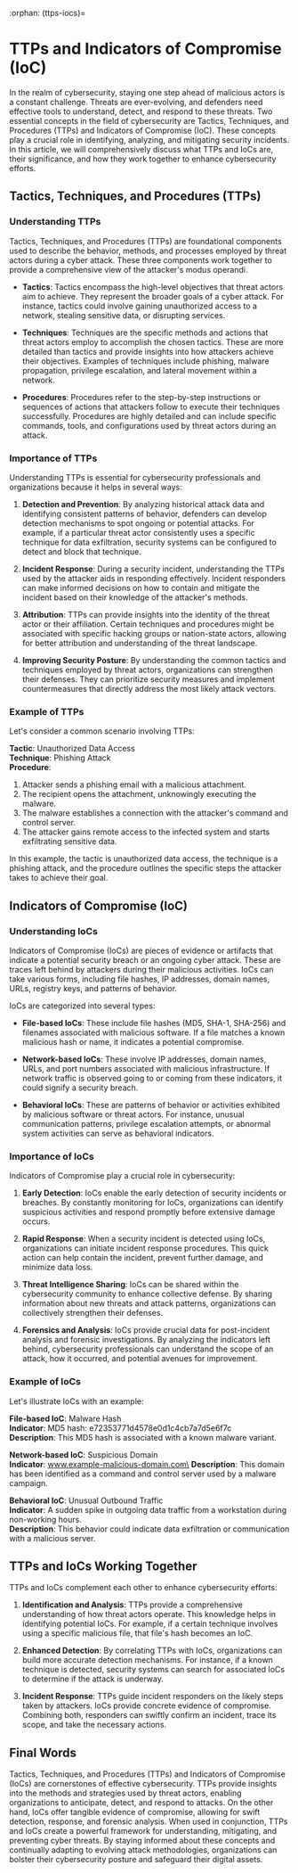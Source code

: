 :orphan:
(ttps-iocs)=

# TTPs and Indicators of Compromise (IoC)

In the realm of cybersecurity, staying one step ahead of malicious actors is a constant challenge. Threats are ever-evolving, and defenders need effective tools to understand, detect, and respond to these threats. Two essential concepts in the field of cybersecurity are Tactics, Techniques, and Procedures (TTPs) and Indicators of Compromise (IoC). These concepts play a crucial role in identifying, analyzing, and mitigating security incidents. In this article, we will comprehensively discuss what TTPs and IoCs are, their significance, and how they work together to enhance cybersecurity efforts.

## Tactics, Techniques, and Procedures (TTPs)

### Understanding TTPs

Tactics, Techniques, and Procedures (TTPs) are foundational components used to describe the behavior, methods, and processes employed by threat actors during a cyber attack. These three components work together to provide a comprehensive view of the attacker's modus operandi. 

- **Tactics**: Tactics encompass the high-level objectives that threat actors aim to achieve. They represent the broader goals of a cyber attack. For instance, tactics could involve gaining unauthorized access to a network, stealing sensitive data, or disrupting services.

- **Techniques**: Techniques are the specific methods and actions that threat actors employ to accomplish the chosen tactics. These are more detailed than tactics and provide insights into how attackers achieve their objectives. Examples of techniques include phishing, malware propagation, privilege escalation, and lateral movement within a network.

- **Procedures**: Procedures refer to the step-by-step instructions or sequences of actions that attackers follow to execute their techniques successfully. Procedures are highly detailed and can include specific commands, tools, and configurations used by threat actors during an attack.

### Importance of TTPs

Understanding TTPs is essential for cybersecurity professionals and organizations because it helps in several ways:

1. **Detection and Prevention**: By analyzing historical attack data and identifying consistent patterns of behavior, defenders can develop detection mechanisms to spot ongoing or potential attacks. For example, if a particular threat actor consistently uses a specific technique for data exfiltration, security systems can be configured to detect and block that technique.

2. **Incident Response**: During a security incident, understanding the TTPs used by the attacker aids in responding effectively. Incident responders can make informed decisions on how to contain and mitigate the incident based on their knowledge of the attacker's methods.

3. **Attribution**: TTPs can provide insights into the identity of the threat actor or their affiliation. Certain techniques and procedures might be associated with specific hacking groups or nation-state actors, allowing for better attribution and understanding of the threat landscape.

4. **Improving Security Posture**: By understanding the common tactics and techniques employed by threat actors, organizations can strengthen their defenses. They can prioritize security measures and implement countermeasures that directly address the most likely attack vectors.

### Example of TTPs

Let's consider a common scenario involving TTPs:

**Tactic**: Unauthorized Data Access\
**Technique**: Phishing Attack\
**Procedure**: 
1. Attacker sends a phishing email with a malicious attachment.
2. The recipient opens the attachment, unknowingly executing the malware.
3. The malware establishes a connection with the attacker's command and control server.
4. The attacker gains remote access to the infected system and starts exfiltrating sensitive data.

In this example, the tactic is unauthorized data access, the technique is a phishing attack, and the procedure outlines the specific steps the attacker takes to achieve their goal.

## Indicators of Compromise (IoC)

### Understanding IoCs

Indicators of Compromise (IoCs) are pieces of evidence or artifacts that indicate a potential security breach or an ongoing cyber attack. These are traces left behind by attackers during their malicious activities. IoCs can take various forms, including file hashes, IP addresses, domain names, URLs, registry keys, and patterns of behavior.

IoCs are categorized into several types:

- **File-based IoCs**: These include file hashes (MD5, SHA-1, SHA-256) and filenames associated with malicious software. If a file matches a known malicious hash or name, it indicates a potential compromise.

- **Network-based IoCs**: These involve IP addresses, domain names, URLs, and port numbers associated with malicious infrastructure. If network traffic is observed going to or coming from these indicators, it could signify a security breach.

- **Behavioral IoCs**: These are patterns of behavior or activities exhibited by malicious software or threat actors. For instance, unusual communication patterns, privilege escalation attempts, or abnormal system activities can serve as behavioral indicators.

### Importance of IoCs

Indicators of Compromise play a crucial role in cybersecurity:

1. **Early Detection**: IoCs enable the early detection of security incidents or breaches. By constantly monitoring for IoCs, organizations can identify suspicious activities and respond promptly before extensive damage occurs.

2. **Rapid Response**: When a security incident is detected using IoCs, organizations can initiate incident response procedures. This quick action can help contain the incident, prevent further damage, and minimize data loss.

3. **Threat Intelligence Sharing**: IoCs can be shared within the cybersecurity community to enhance collective defense. By sharing information about new threats and attack patterns, organizations can collectively strengthen their defenses.

4. **Forensics and Analysis**: IoCs provide crucial data for post-incident analysis and forensic investigations. By analyzing the indicators left behind, cybersecurity professionals can understand the scope of an attack, how it occurred, and potential avenues for improvement.

### Example of IoCs

Let's illustrate IoCs with an example:

**File-based IoC**: Malware Hash\
**Indicator**: MD5 hash: e72353771d4578e0d1c4cb7a7d5e6f7c\
**Description**: This MD5 hash is associated with a known malware variant.

**Network-based IoC**: Suspicious Domain\
**Indicator**: www.example-malicious-domain.com\
**Description**: This domain has been identified as a command and control server used by a malware campaign.

**Behavioral IoC**: Unusual Outbound Traffic\
**Indicator**: A sudden spike in outgoing data traffic from a workstation during non-working hours.\
**Description**: This behavior could indicate data exfiltration or communication with a malicious server.

## TTPs and IoCs Working Together

TTPs and IoCs complement each other to enhance cybersecurity efforts:

1. **Identification and Analysis**: TTPs provide a comprehensive understanding of how threat actors operate. This knowledge helps in identifying potential IoCs. For example, if a certain technique involves using a specific malicious file, that file's hash becomes an IoC.

2. **Enhanced Detection**: By correlating TTPs with IoCs, organizations can build more accurate detection mechanisms. For instance, if a known technique is detected, security systems can search for associated IoCs to determine if the attack is underway.

3. **Incident Response**: TTPs guide incident responders on the likely steps taken by attackers. IoCs provide concrete evidence of compromise. Combining both, responders can swiftly confirm an incident, trace its scope, and take the necessary actions.

## Final Words

Tactics, Techniques, and Procedures (TTPs) and Indicators of Compromise (IoCs) are cornerstones of effective cybersecurity. TTPs provide insights into the methods and strategies used by threat actors, enabling organizations to anticipate, detect, and respond to attacks. On the other hand, IoCs offer tangible evidence of compromise, allowing for swift detection, response, and forensic analysis. When used in conjunction, TTPs and IoCs create a powerful framework for understanding, mitigating, and preventing cyber threats. By staying informed about these concepts and continually adapting to evolving attack methodologies, organizations can bolster their cybersecurity posture and safeguard their digital assets.